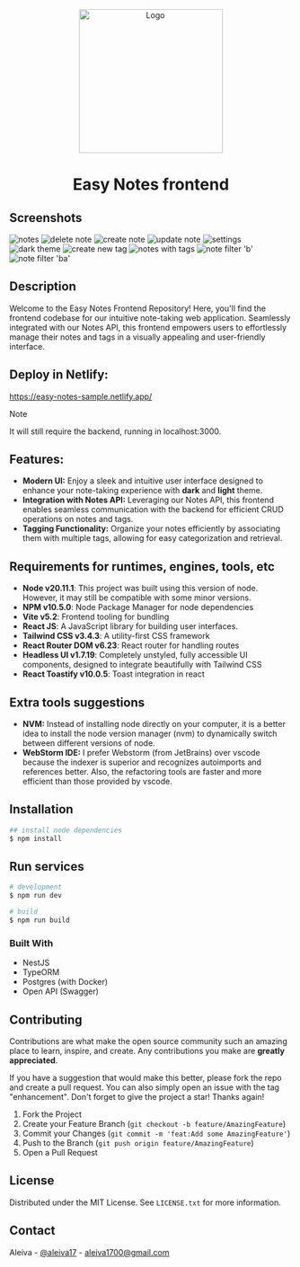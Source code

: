<div align="center">
  <img src="https://cdn-icons-png.flaticon.com/512/4248/4248321.png" alt="Logo" width="256" height="256">
  <h1 align="center">Easy Notes frontend</h1>
</div>

## Screenshots

<img src="https://i.imgur.com/LDPcrNe.png" alt="notes">
<img src="https://i.imgur.com/YZLnV9f.png" alt="delete note">
<img src="https://i.imgur.com/GkfmZiH.png" alt="create note">
<img src="https://i.imgur.com/5WLeZ7X.png" alt="update note">
<img src="https://i.imgur.com/CB2C4fB.png" alt="settings">
<img src="https://i.imgur.com/2T0N7L3.png" alt="dark theme">
<img src="https://i.imgur.com/fOhAsSp.png" alt="create new tag">
<img src="https://i.imgur.com/pRze1oR.png" alt="notes with tags">
<img src="https://i.imgur.com/pRze1oR.png" alt="note filter 'b'">
<img src="https://i.imgur.com/zxpjHu0.png" alt="note filter 'ba'">

## Description

Welcome to the Easy Notes Frontend Repository! Here, you'll find the frontend codebase for our intuitive note-taking web application. Seamlessly integrated with our Notes API, this frontend empowers users to effortlessly manage their notes and tags in a visually appealing and user-friendly interface.

## Deploy in Netlify:
https://easy-notes-sample.netlify.app/

> [!NOTE] 
> It will still require the backend, running in localhost:3000.


## Features:
- **Modern UI:** Enjoy a sleek and intuitive user interface designed to enhance your note-taking experience with **dark** and **light** theme.
- **Integration with Notes API:** Leveraging our Notes API, this frontend enables seamless communication with the backend for efficient CRUD operations on notes and tags.
- **Tagging Functionality:** Organize your notes efficiently by associating them with multiple tags, allowing for easy categorization and retrieval.

## Requirements for runtimes, engines, tools, etc
- **Node v20.11.1**: This project was built using this version of node. However, it may still be compatible with some minor versions.
- **NPM v10.5.0**: Node Package Manager for node dependencies
- **Vite v5.2**: Frontend tooling for bundling 
- **React JS**: A JavaScript library for building user interfaces.
- **Tailwind CSS v3.4.3**: A utility-first CSS framework
- **React Router DOM v6.23**: React router for handling routes 
- **Headless UI v1.7.19**: Completely unstyled, fully accessible UI components, designed to integrate beautifully with Tailwind CSS 
- **React Toastify v10.0.5**: Toast integration in react

## Extra tools suggestions
- **NVM:** Instead of installing node directly on your computer, it is a better idea to install the node version manager (nvm) to dynamically switch between different versions of node.
- **WebStorm IDE:** I prefer Webstorm (from JetBrains) over vscode because the indexer is superior and recognizes autoimports and references better. Also, the refactoring tools are faster and more efficient than those provided by vscode.


## Installation

```bash
## install node dependencies
$ npm install
```

## Run services
```bash
# development
$ npm run dev

# build
$ npm run build
```

### Built With
- NestJS
- TypeORM
- Postgres (with Docker)
- Open API (Swagger)

<!-- CONTRIBUTING -->
## Contributing

Contributions are what make the open source community such an amazing place to learn, inspire, and create. Any contributions you make are **greatly appreciated**.

If you have a suggestion that would make this better, please fork the repo and create a pull request. You can also simply open an issue with the tag "enhancement".
Don't forget to give the project a star! Thanks again!

1. Fork the Project
2. Create your Feature Branch (`git checkout -b feature/AmazingFeature`)
3. Commit your Changes (`git commit -m 'feat:Add some AmazingFeature'`)
4. Push to the Branch (`git push origin feature/AmazingFeature`)
5. Open a Pull Request

<!-- LICENSE -->
## License
Distributed under the MIT License. See `LICENSE.txt` for more information.

<!-- CONTACT -->
## Contact
Aleiva - [@aleiva17](https://github.com/aleiva17) - aleiva1700@gmail.com